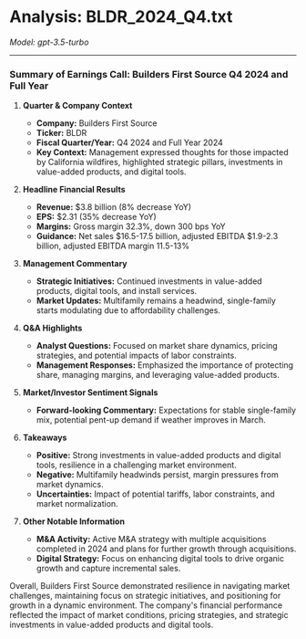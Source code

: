 # Analysis: BLDR_2024_Q4.txt

*Model: gpt-3.5-turbo*

---

### Summary of Earnings Call: Builders First Source Q4 2024 and Full Year

1. **Quarter & Company Context**
   - **Company:** Builders First Source
   - **Ticker:** BLDR
   - **Fiscal Quarter/Year:** Q4 2024 and Full Year 2024
   - **Key Context:** Management expressed thoughts for those impacted by California wildfires, highlighted strategic pillars, investments in value-added products, and digital tools.

2. **Headline Financial Results**
   - **Revenue:** $3.8 billion (8% decrease YoY)
   - **EPS:** $2.31 (35% decrease YoY)
   - **Margins:** Gross margin 32.3%, down 300 bps YoY
   - **Guidance:** Net sales $16.5-17.5 billion, adjusted EBITDA $1.9-2.3 billion, adjusted EBITDA margin 11.5-13%

3. **Management Commentary**
   - **Strategic Initiatives:** Continued investments in value-added products, digital tools, and install services.
   - **Market Updates:** Multifamily remains a headwind, single-family starts modulating due to affordability challenges.

4. **Q&A Highlights**
   - **Analyst Questions:** Focused on market share dynamics, pricing strategies, and potential impacts of labor constraints.
   - **Management Responses:** Emphasized the importance of protecting share, managing margins, and leveraging value-added products.

5. **Market/Investor Sentiment Signals**
   - **Forward-looking Commentary:** Expectations for stable single-family mix, potential pent-up demand if weather improves in March.

6. **Takeaways**
   - **Positive:** Strong investments in value-added products and digital tools, resilience in a challenging market environment.
   - **Negative:** Multifamily headwinds persist, margin pressures from market dynamics.
   - **Uncertainties:** Impact of potential tariffs, labor constraints, and market normalization.

7. **Other Notable Information**
   - **M&A Activity:** Active M&A strategy with multiple acquisitions completed in 2024 and plans for further growth through acquisitions.
   - **Digital Strategy:** Focus on enhancing digital tools to drive organic growth and capture incremental sales.

Overall, Builders First Source demonstrated resilience in navigating market challenges, maintaining focus on strategic initiatives, and positioning for growth in a dynamic environment. The company's financial performance reflected the impact of market conditions, pricing strategies, and strategic investments in value-added products and digital tools.